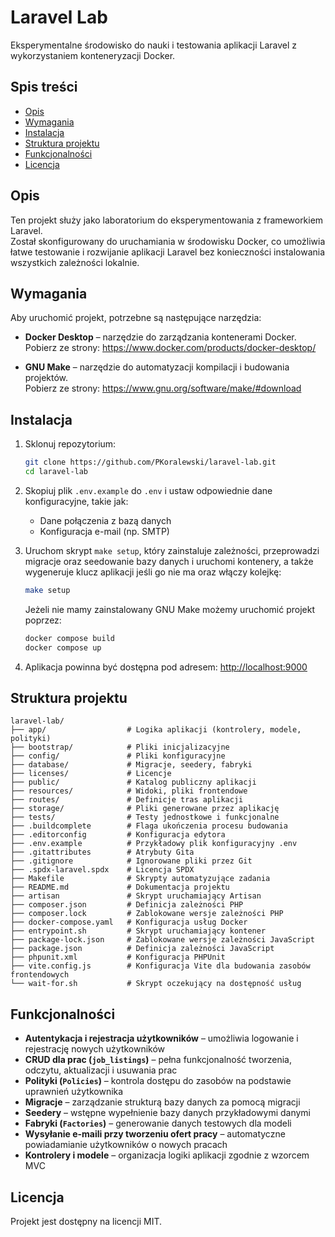 # Laravel Lab

Eksperymentalne środowisko do nauki i testowania aplikacji Laravel z wykorzystaniem konteneryzacji Docker.

## Spis treści

- [Opis](#opis)
- [Wymagania](#wymagania)
- [Instalacja](#instalacja)
- [Struktura projektu](#struktura-projektu)
- [Funkcjonalności](#funkcjonalności)
- [Licencja](#licencja)

## Opis

Ten projekt służy jako laboratorium do eksperymentowania z frameworkiem Laravel.  
Został skonfigurowany do uruchamiania w środowisku Docker, co umożliwia łatwe testowanie i rozwijanie aplikacji Laravel bez konieczności instalowania wszystkich zależności lokalnie.

## Wymagania

Aby uruchomić projekt, potrzebne są następujące narzędzia:

- **Docker Desktop** – narzędzie do zarządzania kontenerami Docker.  
  Pobierz ze strony: https://www.docker.com/products/docker-desktop/

- **GNU Make** – narzędzie do automatyzacji kompilacji i budowania projektów.  
  Pobierz ze strony: https://www.gnu.org/software/make/#download


## Instalacja

1. Sklonuj repozytorium:

   ```bash
   git clone https://github.com/PKoralewski/laravel-lab.git
   cd laravel-lab
   ```

2. Skopiuj plik `.env.example` do `.env` i ustaw odpowiednie dane konfiguracyjne, takie jak:
   - Dane połączenia z bazą danych
   - Konfiguracja e-mail (np. SMTP)

3. Uruchom skrypt `make setup`, który zainstaluje zależności, przeprowadzi migracje oraz seedowanie bazy danych i uruchomi kontenery, a także wygeneruje klucz aplikacji jeśli go nie ma oraz włączy kolejkę:

   ```bash
   make setup
   ```
   Jeżeli nie mamy zainstalowany GNU Make możemy uruchomić projekt poprzez:
   ```bash
   docker compose build
   docker compose up
   ```


4. Aplikacja powinna być dostępna pod adresem: [http://localhost:9000](http://localhost:9000)

## Struktura projektu

```
laravel-lab/
├── app/                  # Logika aplikacji (kontrolery, modele, polityki)
├── bootstrap/            # Pliki inicjalizacyjne
├── config/               # Pliki konfiguracyjne
├── database/             # Migracje, seedery, fabryki
├── licenses/             # Licencje
├── public/               # Katalog publiczny aplikacji
├── resources/            # Widoki, pliki frontendowe
├── routes/               # Definicje tras aplikacji
├── storage/              # Pliki generowane przez aplikację
├── tests/                # Testy jednostkowe i funkcjonalne
├── .buildcomplete        # Flaga ukończenia procesu budowania
├── .editorconfig         # Konfiguracja edytora
├── .env.example          # Przykładowy plik konfiguracyjny .env
├── .gitattributes        # Atrybuty Gita
├── .gitignore            # Ignorowane pliki przez Git
├── .spdx-laravel.spdx    # Licencja SPDX
├── Makefile              # Skrypty automatyzujące zadania
├── README.md             # Dokumentacja projektu
├── artisan               # Skrypt uruchamiający Artisan
├── composer.json         # Definicja zależności PHP
├── composer.lock         # Zablokowane wersje zależności PHP
├── docker-compose.yaml   # Konfiguracja usług Docker
├── entrypoint.sh         # Skrypt uruchamiający kontener
├── package-lock.json     # Zablokowane wersje zależności JavaScript
├── package.json          # Definicja zależności JavaScript
├── phpunit.xml           # Konfiguracja PHPUnit
├── vite.config.js        # Konfiguracja Vite dla budowania zasobów frontendowych
└── wait-for.sh           # Skrypt oczekujący na dostępność usług
```

## Funkcjonalności

- **Autentykacja i rejestracja użytkowników** – umożliwia logowanie i rejestrację nowych użytkowników  
- **CRUD dla prac (`job_listings`)** – pełna funkcjonalność tworzenia, odczytu, aktualizacji i usuwania prac 
- **Polityki (`Policies`)** – kontrola dostępu do zasobów na podstawie uprawnień użytkownika  
- **Migracje** – zarządzanie strukturą bazy danych za pomocą migracji  
- **Seedery** – wstępne wypełnienie bazy danych przykładowymi danymi  
- **Fabryki (`Factories`)** – generowanie danych testowych dla modeli  
- **Wysyłanie e-maili przy tworzeniu ofert pracy** – automatyczne powiadamianie użytkowników o nowych pracach
- **Kontrolery i modele** – organizacja logiki aplikacji zgodnie z wzorcem MVC  

## Licencja

Projekt jest dostępny na licencji MIT.